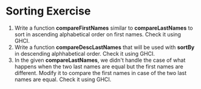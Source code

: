 # Sorting Exercise



1. Write a function **compareFirstNames** similar to **compareLastNames** to sort in ascending alphabetical order on first names. Check it using GHCI.
2. Write a function **compareDescLastNames** that will be used with **sortBy** in descending alphhabetical order. Check it using GHCI. 
3. In the given **compareLastNames**, we didn't handle the case of what happens when the two last names are equal but the first names are different. Modify it to compare the first names in case of the two last names are equal. Check it using GHCI.